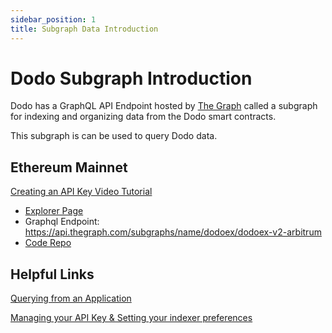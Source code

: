 ```yaml
---
sidebar_position: 1
title: Subgraph Data Introduction
---
```


# Dodo Subgraph Introduction

Dodo has a GraphQL API Endpoint hosted by [The Graph](https://thegraph.com/docs/about/introduction#what-the-graph-is) called a subgraph for indexing and organizing data from the Dodo smart contracts.

This subgraph is can be used to query Dodo data.

## Ethereum Mainnet

[Creating an API Key Video Tutorial](https://www.youtube.com/watch?v=UrfIpm-Vlgs)

- [Explorer Page](https://thegraph.com/explorer/subgraph?id=FVmuv3TndQDNd2BWARV8Y27yuKKukryKXPzvAS5E7htC&view=Overview)
- Graphql Endpoint: https://api.thegraph.com/subgraphs/name/dodoex/dodoex-v2-arbitrum
- [Code Repo](https://github.com/DODOEX/dodoex_v2_subgraph/tree/master/subgraphs/dodoex)

## Helpful Links

[Querying from an Application](https://thegraph.com/docs/en/developer/querying-from-your-app/)

[Managing your API Key & Setting your indexer preferences](https://thegraph.com/docs/en/studio/managing-api-keys/)
